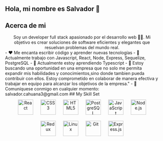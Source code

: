 ## <div aling="center">Hola, mi nombre es Salvador 👋</div>

## Acerca de mi  
<div align="center">Soy  un developer full stack apasionado por el  desarrollo web 👨‍💻. Mi objetivo es crear soluciones de software eficientes y elegantes que resuelvan problemas del mundo real.</div>  
<!--
**salva5/salva5** is a ✨ _special_ ✨ repository because its `README.md` (this file) appears on your GitHub profile.
-->
- ❤️ Me encanta escribir código y aprender nuevas tecnologías
- 🔭 Actualmente trabajo con Javascript, React, Node, Express, Sequelize, PostgreSQL
- 🌱 Actualmente estoy aprendiendo Typescript 
- 👯 Estoy buscando una oportunidad en una empresa que no solo me permita expandir mis habilidades y conocimientos,sino donde tambien pueda contribuir con ellos. Estoy comprometido en colaborar de manera efectiva y trabajar en equipo para alcanzar los objetivos de la empresa."
- 📧 Comuníquese conmigo en cualquier momento: salvador.cahuana3@gmail.com
## My Skill Set  


<div align="center">  
<a href="https://reactjs.org/" target="_blank"><img style="margin: 10px" src="https://profilinator.rishav.dev/skills-assets/react-original-wordmark.svg" alt="React" height="50" /></a>  
<a href="https://www.w3schools.com/css/" target="_blank"><img style="margin: 10px" src="https://profilinator.rishav.dev/skills-assets/css3-original-wordmark.svg" alt="CSS3" height="50" /></a>  
<a href="https://en.wikipedia.org/wiki/HTML5" target="_blank"><img style="margin: 10px" src="https://profilinator.rishav.dev/skills-assets/html5-original-wordmark.svg" alt="HTML5" height="50" /></a>  
<a href="https://www.postgresql.org/" target="_blank"><img style="margin: 10px" src="https://profilinator.rishav.dev/skills-assets/postgresql-original-wordmark.svg" alt="PostgreSQL" height="50" /></a>  
<a href="https://www.javascript.com/" target="_blank"><img style="margin: 10px" src="https://profilinator.rishav.dev/skills-assets/javascript-original.svg" alt="JavaScript" height="50" /></a>  
<a href="https://nodejs.org/" target="_blank"><img style="margin: 10px" src="https://profilinator.rishav.dev/skills-assets/nodejs-original-wordmark.svg" alt="Node.js" height="50" /></a>  
<a href="https://redux.js.org/" target="_blank"><img style="margin: 10px" src="https://profilinator.rishav.dev/skills-assets/redux-original.svg" alt="Redux" height="50" /></a>  
<a href="https://www.linux.org/" target="_blank"><img style="margin: 10px" src="https://profilinator.rishav.dev/skills-assets/linux-original.svg" alt="Linux" height="50" /></a>  
<a href="https://github.com/" target="_blank"><img style="margin: 10px" src="https://profilinator.rishav.dev/skills-assets/git-scm-icon.svg" alt="Git" height="50" /></a>  
<a href="https://expressjs.com/" target="_blank"><img style="margin: 10px" src="https://profilinator.rishav.dev/skills-assets/express-original-wordmark.svg" alt="Express.js" height="50" /></a>  
</div>

</td><td valign="top" width="33%">



</td><td valign="top" width="33%">





<br/>  
